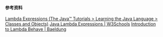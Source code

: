 #### 参考资料
[Lambda Expressions (The Java™ Tutorials > Learning the Java Language > Classes and Objects)](https://docs.oracle.com/javase/tutorial/java/javaOO/lambdaexpressions.html)
[Java Lambda Expressions | W3Schools](https://www.w3schools.com/java/java_lambda.asp)
[Introduction to Lambda Behave | Baeldung](https://www.baeldung.com/lambda-behave)